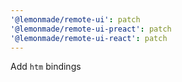 ```yaml
---
'@lemonmade/remote-ui': patch
'@lemonmade/remote-ui-preact': patch
'@lemonmade/remote-ui-react': patch
---
```


Add `htm` bindings
